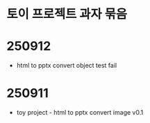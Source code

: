 # 토이 프로젝트 과자 묶음

# 250912
- html to pptx convert object test fail

# 250911
- toy project - html to pptx convert image v0.1